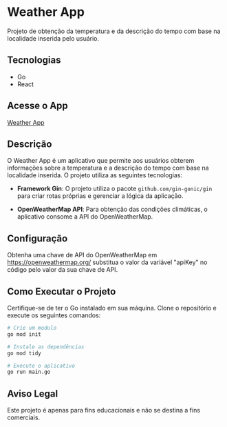 # Weather App

Projeto de obtenção da temperatura e da descrição do tempo com base na localidade inserida pelo usuário.

## Tecnologias

- Go
- React 

## Acesse o App

[Weather App](https://weather-app-rho-five-14.vercel.app)

## Descrição

O Weather App é um aplicativo que permite aos usuários obterem informações sobre a temperatura e a descrição do tempo com base na localidade inserida. O projeto utiliza as seguintes tecnologias:


- **Framework Gin**: O projeto utiliza o pacote `github.com/gin-gonic/gin` para criar rotas próprias e gerenciar a lógica da aplicação.

- **OpenWeatherMap API**: Para obtenção das condições climáticas, o aplicativo consome a API do OpenWeatherMap.

## Configuração
Obtenha uma chave de API do OpenWeatherMap em https://openweathermap.org/
substitua o valor da variável "apiKey" no código pelo valor da sua chave de API.

## Como Executar o Projeto

Certifique-se de ter o Go instalado em sua máquina. Clone o repositório e execute os seguintes comandos:

```bash
# Crie um modulo
go mod init

# Instale as dependências
go mod tidy

# Execute o aplicativo
go run main.go
```

## Aviso Legal
Este projeto é apenas para fins educacionais e não se destina a fins comerciais.
